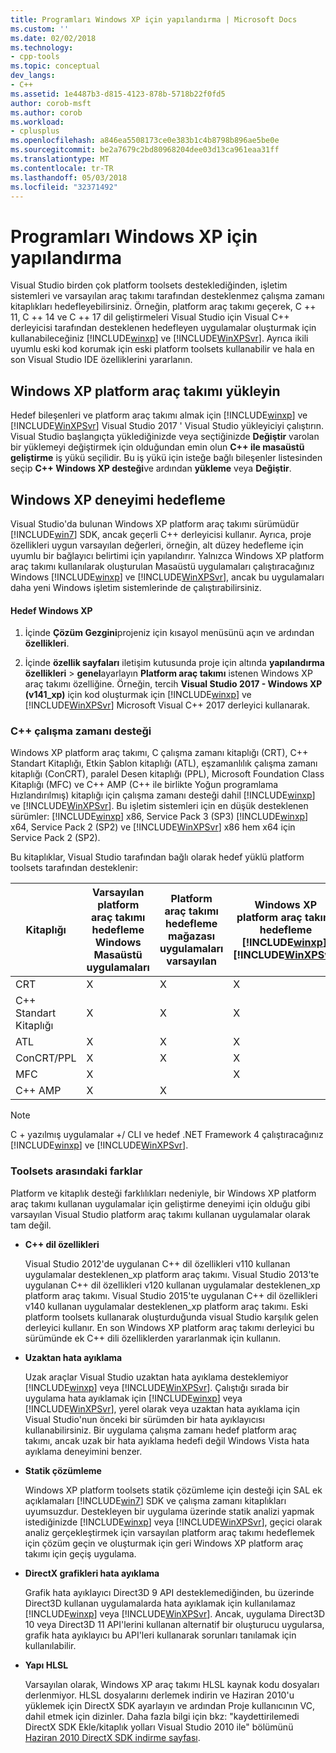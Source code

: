 ```yaml
---
title: Programları Windows XP için yapılandırma | Microsoft Docs
ms.custom: ''
ms.date: 02/02/2018
ms.technology:
- cpp-tools
ms.topic: conceptual
dev_langs:
- C++
ms.assetid: 1e4487b3-d815-4123-878b-5718b22f0fd5
author: corob-msft
ms.author: corob
ms.workload:
- cplusplus
ms.openlocfilehash: a846ea5508173ce0e383b1c4b8798b896ae5be0e
ms.sourcegitcommit: be2a7679c2bd80968204dee03d13ca961eaa31ff
ms.translationtype: MT
ms.contentlocale: tr-TR
ms.lasthandoff: 05/03/2018
ms.locfileid: "32371492"
---
```

# <a name="configuring-programs-for-windows-xp"></a>Programları Windows XP için yapılandırma

Visual Studio birden çok platform toolsets desteklediğinden, işletim sistemleri ve varsayılan araç takımı tarafından desteklenmez çalışma zamanı kitaplıkları hedefleyebilirsiniz. Örneğin, platform araç takımı geçerek, C ++ 11, C ++ 14 ve C ++ 17 dil geliştirmeleri Visual Studio için Visual C++ derleyicisi tarafından desteklenen hedefleyen uygulamalar oluşturmak için kullanabileceğiniz [!INCLUDE[winxp](../build/includes/winxp_md.md)] ve [!INCLUDE[WinXPSvr](../build/includes/winxpsvr_md.md)]. Ayrıca ikili uyumlu eski kod korumak için eski platform toolsets kullanabilir ve hala en son Visual Studio IDE özelliklerini yararlanın.

## <a name="install-the-windows-xp-platform-toolset"></a>Windows XP platform araç takımı yükleyin
Hedef bileşenleri ve platform araç takımı almak için [!INCLUDE[winxp](../build/includes/winxp_md.md)] ve [!INCLUDE[WinXPSvr](../build/includes/winxpsvr_md.md)] Visual Studio 2017 ' Visual Studio yükleyiciyi çalıştırın. Visual Studio başlangıçta yüklediğinizde veya seçtiğinizde **Değiştir** varolan bir yüklemeyi değiştirmek için olduğundan emin olun **C++ ile masaüstü geliştirme** iş yükü seçilidir. Bu iş yükü için isteğe bağlı bileşenler listesinden seçip **C++ Windows XP desteği**ve ardından **yükleme** veya **Değiştir**.

## <a name="windows-xp-targeting-experience"></a>Windows XP deneyimi hedefleme

Visual Studio'da bulunan Windows XP platform araç takımı sürümüdür [!INCLUDE[win7](../build/includes/win7_md.md)] SDK, ancak geçerli C++ derleyicisi kullanır. Ayrıca, proje özellikleri uygun varsayılan değerleri, örneğin, alt düzey hedefleme için uyumlu bir bağlayıcı belirtimi için yapılandırır. Yalnızca Windows XP platform araç takımı kullanılarak oluşturulan Masaüstü uygulamaları çalıştıracağınız Windows [!INCLUDE[winxp](../build/includes/winxp_md.md)] ve [!INCLUDE[WinXPSvr](../build/includes/winxpsvr_md.md)], ancak bu uygulamaları daha yeni Windows işletim sistemlerinde de çalıştırabilirsiniz.

#### <a name="to-target-windows-xp"></a>Hedef Windows XP

1. İçinde **Çözüm Gezgini**projeniz için kısayol menüsünü açın ve ardından **özellikleri**.

1. İçinde **özellik sayfaları** iletişim kutusunda proje için altında **yapılandırma özellikleri** > **genel**ayarlayın **Platform araç takımı** istenen Windows XP araç takımı özelliğine. Örneğin, tercih **Visual Studio 2017 - Windows XP (v141_xp)** için kod oluşturmak için [!INCLUDE[winxp](../build/includes/winxp_md.md)] ve [!INCLUDE[WinXPSvr](../build/includes/winxpsvr_md.md)] Microsoft Visual C++ 2017 derleyici kullanarak.

### <a name="c-runtime-support"></a>C++ çalışma zamanı desteği

Windows XP platform araç takımı, C çalışma zamanı kitaplığı (CRT), C++ Standart Kitaplığı, Etkin Şablon kitaplığı (ATL), eşzamanlılık çalışma zamanı kitaplığı (ConCRT), paralel Desen kitaplığı (PPL), Microsoft Foundation Class Kitaplığı (MFC) ve C++ AMP (C++ ile birlikte Yoğun programlama Hızlandırılmış) kitaplığı için çalışma zamanı desteği dahil [!INCLUDE[winxp](../build/includes/winxp_md.md)] ve [!INCLUDE[WinXPSvr](../build/includes/winxpsvr_md.md)]. Bu işletim sistemleri için en düşük desteklenen sürümler: [!INCLUDE[winxp](../build/includes/winxp_md.md)] x86, Service Pack 3 (SP3) [!INCLUDE[winxp](../build/includes/winxp_md.md)] x64, Service Pack 2 (SP2) ve [!INCLUDE[WinXPSvr](../build/includes/winxpsvr_md.md)] x86 hem x64 için Service Pack 2 (SP2).

Bu kitaplıklar, Visual Studio tarafından bağlı olarak hedef yüklü platform toolsets tarafından desteklenir:

|Kitaplığı|Varsayılan platform araç takımı hedefleme Windows Masaüstü uygulamaları|Platform araç takımı hedefleme mağazası uygulamaları varsayılan|Windows XP platform araç takımı hedefleme [!INCLUDE[winxp](../build/includes/winxp_md.md)], [!INCLUDE[WinXPSvr](../build/includes/winxpsvr_md.md)]|
|---|---|---|---|
|CRT|X|X|X|
|C++ Standart Kitaplığı|X|X|X|
|ATL|X|X|X|
|ConCRT/PPL|X|X|X|
|MFC|X||X|
|C++ AMP|X|X||

> [!NOTE]
> C + yazılmış uygulamalar +/ CLI ve hedef .NET Framework 4 çalıştıracağınız [!INCLUDE[winxp](../build/includes/winxp_md.md)] ve [!INCLUDE[WinXPSvr](../build/includes/winxpsvr_md.md)].

### <a name="differences-between-the-toolsets"></a>Toolsets arasındaki farklar

Platform ve kitaplık desteği farklılıkları nedeniyle, bir Windows XP platform araç takımı kullanan uygulamalar için geliştirme deneyimi için olduğu gibi varsayılan Visual Studio platform araç takımı kullanan uygulamalar olarak tam değil.

- **C++ dil özellikleri**

   Visual Studio 2012'de uygulanan C++ dil özellikleri v110 kullanan uygulamalar desteklenen\_xp platform araç takımı. Visual Studio 2013'te uygulanan C++ dil özellikleri v120 kullanan uygulamalar desteklenen\_xp platform araç takımı. Visual Studio 2015'te uygulanan C++ dil özellikleri v140 kullanan uygulamalar desteklenen\_xp platform araç takımı. Eski platform toolsets kullanarak oluşturduğunda visual Studio karşılık gelen derleyici kullanır. En son Windows XP platform araç takımı derleyici bu sürümünde ek C++ dili özelliklerden yararlanmak için kullanın.

- **Uzaktan hata ayıklama**

   Uzak araçlar Visual Studio uzaktan hata ayıklama desteklemiyor [!INCLUDE[winxp](../build/includes/winxp_md.md)] veya [!INCLUDE[WinXPSvr](../build/includes/winxpsvr_md.md)]. Çalıştığı sırada bir uygulama hata ayıklamak için [!INCLUDE[winxp](../build/includes/winxp_md.md)] veya [!INCLUDE[WinXPSvr](../build/includes/winxpsvr_md.md)], yerel olarak veya uzaktan hata ayıklama için Visual Studio'nun önceki bir sürümden bir hata ayıklayıcısı kullanabilirsiniz. Bir uygulama çalışma zamanı hedef platform araç takımı, ancak uzak bir hata ayıklama hedefi değil Windows Vista hata ayıklama deneyimini benzer.

- **Statik çözümleme**

   Windows XP platform toolsets statik çözümleme için desteği için SAL ek açıklamaları [!INCLUDE[win7](../build/includes/win7_md.md)] SDK ve çalışma zamanı kitaplıkları uyumsuzdur. Destekleyen bir uygulama üzerinde statik analizi yapmak istediğinizde [!INCLUDE[winxp](../build/includes/winxp_md.md)] veya [!INCLUDE[WinXPSvr](../build/includes/winxpsvr_md.md)], geçici olarak analiz gerçekleştirmek için varsayılan platform araç takımı hedeflemek için çözüm geçin ve oluşturmak için geri Windows XP platform araç takımı için geçiş uygulama.

- **DirectX grafikleri hata ayıklama**

     Grafik hata ayıklayıcı Direct3D 9 API desteklemediğinden, bu üzerinde Direct3D kullanan uygulamalarda hata ayıklamak için kullanılamaz [!INCLUDE[winxp](../build/includes/winxp_md.md)] veya [!INCLUDE[WinXPSvr](../build/includes/winxpsvr_md.md)]. Ancak, uygulama Direct3D 10 veya Direct3D 11 API'lerini kullanan alternatif bir oluşturucu uygularsa, grafik hata ayıklayıcı bu API'leri kullanarak sorunları tanılamak için kullanılabilir.

- **Yapı HLSL**

   Varsayılan olarak, Windows XP araç takımı HLSL kaynak kodu dosyaları derlenmiyor. HLSL dosyalarını derlemek indirin ve Haziran 2010'u yüklemek için DirectX SDK ayarlayın ve ardından Proje kullanıcının VC, dahil etmek için dizinler. Daha fazla bilgi için bkz: "kaydettirilemedi DirectX SDK Ekle/kitaplık yolları Visual Studio 2010 ile" bölümünü [Haziran 2010 DirectX SDK indirme sayfası](http://www.microsoft.com/download/details.aspx?displaylang=en&id=6812).
